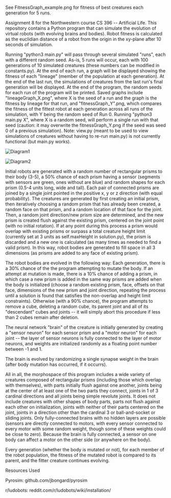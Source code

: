 See FitnessGraph_example.png for fitness of best creatures each generation for 5 runs.


Assignment 8 for the Northwestern course CS 396 -- Artificial Life. This repository contains a Python program that can simulate the evolution of virtual robots (with evolving brains and bodies). Robot fitness is calculated as the euclidian distance of a robot from the origin in the xy-plane after 10 seconds of simulation.

Running "python3 main.py" will pass through several simulated "runs", each with a different random seed. As-is, 5 runs will occur, each with 100 generations of 10 simulated creatures (these numbers can be modified in constants.py). At the end of each run, a graph will be displayed showing the fitness of each "lineage" (member of the population at each generation). At the end of the last run, the simulations of creatures from the last run's final generation will be displayed. At the end of the program, the random seeds for each run of the program will be printed. Saved graphs include "lineageGraph_X.png", where X is the seed of a run and the graph is the fitness by lineage for that run, and "fitnessGraph_Y".png, which compares the fitness of the fittest robot at each generation across all runs of the simulation, with Y being the random seed of Run 0. Running "python3 main.py X", where X is a random seed, will perform a single run with that seed (caution: it may overwrite the fitnessGraph_Y.png if the seed was seed 0 of a previous simulation). Note: view.py (meant to be used to view simulations of creatures without having to re-run main.py) is not currently functional (but main.py works).

![Diagram1](https://user-images.githubusercontent.com/57238295/221744720-f49f8a53-ab19-481a-b607-be2081615569.jpg)

![Diagram2](https://user-images.githubusercontent.com/57238295/221744777-169ac7fd-ec03-434c-86c9-dd281455203f.jpg)

Initial robots are generated with a random number of rectangular prisms to their body (3-5), a 50% chance of each prism having a sensor (segments with sensors are green, ones without are blue) and random shapes for each prism (0.5-4 units long, wide and tall). Each pair of connected prisms are joined by a single joint pointed in the positive x, y or z direction (with equal probability). The creatures are generated by first creating an initial prism, then iteratively choosing a random prism that has already been created, a random face on that prism, and a random location of that face for the joint. Then, a random joint direction/new prism size are determined, and the new prism is created flush against the existing prism, centered on the joint point (with no initial rotation). If at any point during this process a prism would overlap with existing prisms or surpass a total creature height limit (currently set at 3 units as self.maxHeight in solution.py), the prism is discarded and a new one is calculated (as many times as needed to find a valid prism). In this way, robot bodies are generated to fill space in all 3 dimensions (as prisms are added to any face of existing prism).

The robot bodies are evolved in the following way: Each generation, there is a 30% chance of the the program attempting to mutate the body. If an attempt at mutation is made, there is a 10% chance of adding a prism, in which case a new prism is added in the same way prisms are added when the body is initialized (choose a random existing prism, face, offsets on that face, dimensions of the new prism and joint direction, repeating the process until a solution is found that satisfies the non-overlap and height limit constraints). Otherwise (with a 90% chance), the program attempts to remove a cube, deleting a random cube, its parent joint and all of its "descendant" cubes and joints -- it will simply abort this procedure if less than 2 cubes remain after deletion.

The neural network "brain" of the creature is initially generated by creating a "sensor neuron" for each sensor prism and a "motor neuron" for each joint -- the layer of sensor neurons is fully connected to the layer of motor neurons, and weights are initialized randomly as a floating point number between -1 and 1.

The brain is evolved by randomizing a single synapse weight in the brain (after body mutation has occurred, if it occurrs).

All in all, the morphospace of this program includes a wide variety of creatures composed of rectangular prisms (including those which overlap with themselves), with parts initially flush against one another, joints being at the center of at least one of the two parts they connect, joints in 1 of 3 cardinal directions and all joints being simple revolute joints. It does not include creatures with other shapes of body parts, parts not flush against each other on initialization, joints with neither of their parts centered on the joint, joints in a direction other than the cardinal 3 or ball-and-socket or sliding joints. Only fully-connected brains with no hidden layers are possible (sensors are directly connected to motors, with every sensor connected to every motor with some random weight, though some of these weights could be close to zero). Because the brain is fully connected, a sensor on one body can affect a motor on the other side (or anywhere on the body).

Every generation (whether the body is mutated or not), for each member of the robot population, the fitness of the mutated robot is compared to its parent, and the fitter creature continues evolving.

Resources Used

Pyrosim: github.com/jbongard/pyrosim

r/ludobots: reddit.com/r/ludobots/wiki/installation/
